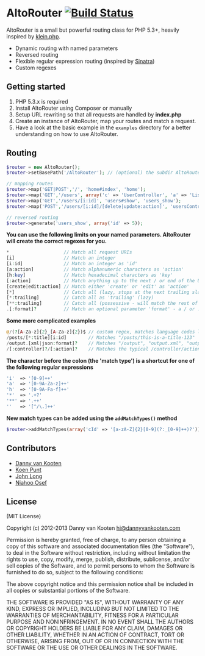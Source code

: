 # AltoRouter [![Build Status](https://api.travis-ci.org/dannyvankooten/AltoRouter.png)](http://travis-ci.org/dannyvankooten/AltoRouter)
AltoRouter is a small but powerful routing class for PHP 5.3+, heavily inspired by [klein.php](https://github.com/chriso/klein.php/).

* Dynamic routing with named parameters
* Reversed routing
* Flexible regular expression routing (inspired by [Sinatra](http://www.sinatrarb.com/))
* Custom regexes

## Getting started

1. PHP 5.3.x is required
2. Install AltoRouter using Composer or manually
2. Setup URL rewriting so that all requests are handled by **index.php**
3. Create an instance of AltoRouter, map your routes and match a request.
4. Have a look at the basic example in the `examples` directory for a better understanding on how to use AltoRouter.

## Routing
```php
$router = new AltoRouter();
$router->setBasePath('/AltoRouter'); // (optional) the subdir AltoRouter lives in

// mapping routes
$router->map('GET|POST','/', 'home#index', 'home');
$router->map('GET','/users', array('c' => 'UserController', 'a' => 'ListAction'));
$router->map('GET','/users/[i:id]', 'users#show', 'users_show');
$router->map('POST','/users/[i:id]/[delete|update:action]', 'usersController#doAction', 'users_do');

// reversed routing
$router->generate('users_show', array('id' => 5));

```

**You can use the following limits on your named parameters. AltoRouter will create the correct regexes for you.**

```php
*                    // Match all request URIs
[i]                  // Match an integer
[i:id]               // Match an integer as 'id'
[a:action]           // Match alphanumeric characters as 'action'
[h:key]              // Match hexadecimal characters as 'key'
[:action]            // Match anything up to the next / or end of the URI as 'action'
[create|edit:action] // Match either 'create' or 'edit' as 'action'
[*]                  // Catch all (lazy, stops at the next trailing slash)
[*:trailing]         // Catch all as 'trailing' (lazy)
[**:trailing]        // Catch all (possessive - will match the rest of the URI)
.[:format]?          // Match an optional parameter 'format' - a / or . before the block is also optional
```

**Some more complicated examples**

```php
@/(?[A-Za-z]{2}_[A-Za-z]{2})$ // custom regex, matches language codes like "en_us" etc.
/posts/[*:title][i:id]        // Matches "/posts/this-is-a-title-123"
/output.[xml|json:format]?    // Matches "/output", "output.xml", "output.json"
/[:controller]?/[:action]?    // Matches the typical /controller/action format
```

**The character before the colon (the 'match type') is a shortcut for one of the following regular expressions**

```php
'i'  => '[0-9]++'
'a'  => '[0-9A-Za-z]++'
'h'  => '[0-9A-Fa-f]++'
'*'  => '.+?'
'**' => '.++'
''   => '[^/\.]++'
```

**New match types can be added using the `addMatchTypes()` method**

```php
$router->addMatchTypes(array('cId' => '[a-zA-Z]{2}[0-9](?:_[0-9]++)?'));
```


## Contributors
- [Danny van Kooten](https://github.com/dannyvankooten)
- [Koen Punt](https://github.com/koenpunt)
- [John Long](https://github.com/adduc)
- [Niahoo Osef](https://github.com/niahoo)

## License

(MIT License)

Copyright (c) 2012-2013 Danny van Kooten <hi@dannyvankooten.com>

Permission is hereby granted, free of charge, to any person obtaining a copy of this software and associated documentation files (the "Software"), to deal in the Software without restriction, including without limitation the rights to use, copy, modify, merge, publish, distribute, sublicense, and/or sell copies of the Software, and to permit persons to whom the Software is furnished to do so, subject to the following conditions:

The above copyright notice and this permission notice shall be included in all copies or substantial portions of the Software.

THE SOFTWARE IS PROVIDED "AS IS", WITHOUT WARRANTY OF ANY KIND, EXPRESS OR IMPLIED, INCLUDING BUT NOT LIMITED TO THE WARRANTIES OF MERCHANTABILITY, FITNESS FOR A PARTICULAR PURPOSE AND NONINFRINGEMENT. IN NO EVENT SHALL THE AUTHORS OR COPYRIGHT HOLDERS BE LIABLE FOR ANY CLAIM, DAMAGES OR OTHER LIABILITY, WHETHER IN AN ACTION OF CONTRACT, TORT OR OTHERWISE, ARISING FROM, OUT OF OR IN CONNECTION WITH THE SOFTWARE OR THE USE OR OTHER DEALINGS IN THE SOFTWARE.
